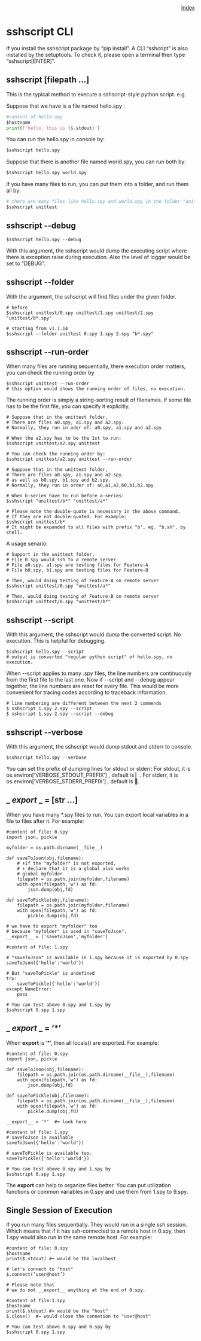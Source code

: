 <div style="text-align:right"><a href="./index">Index</a></div>

# sshscript CLI

If you install the sshscript package by “pip install”. A CLI “sshcript” is also installed by the setuptools. To check it, please open a terminal then type “sshscript[ENTER]”.

## sshscript [filepath …]

This is the typical method to execute a sshscript-style python script. e.g.

Suppose that we have is a file named hello.spy :

```python
#content of hello.spy
$hostname
print(f'hello, this is {$.stdout}')
```

You can run the hello.spy in console by:

```python
$sshscript hello.spy
```

Suppose that there is another file named world.spy, you can run both by: 

```python
$sshscript hello.spy world.spy
```

If you have many files to run, you can put them into a folder, and run them all by:

```python
# there are many files like hello.spy and world.spy in the folder "unittest"
$sshscript unittest
```

## sshscript  \-\-debug

```
$sshscript hello.spy --debug
```

With this argument, the sshscript would dump the executing script where there is exception raise during execution. Also the level of logger would be set to “DEBUG”. 

## sshscript \-\-folder

With the argument, the sshscript will find files under the given folder.

```
# before
$sshscript unittest/0.spy unittest/1.spy unittest/2.spy  "unittest/b*.spy"

# starting from v1.1.14
$sshscript --folder unittest 0.spy 1.spy 2.spy "b*.spy"
```

## sshscript \-\-run-order

When many files are running sequentially, there execution order matters, you can check the running order by

```
$sshscript unittest --run-order
# this option would shows the running order of files, no execution.
```

The running order is simply a string-sorting result of filenames. If some file has to be the first file, you can specify it explicitly.

```
# Suppose that in the unittest folder,
# There are files a0.spy, a1.spy and a2.spy.
# Normally, they run in oder of: a0.spy, a1.spy and a2.spy

# When the a2.spy has to be the 1st to run:
$sshscript unittest/a2.spy unittest

# You can check the running order by:
$sshscript unittest/a2.spy unittest --run-order

# Suppose that in the unittest folder,
# There are files a0.spy, a1.spy and a2.spy.
# as well as b0.spy, b1.spy and b2.spy.
# Normally, they run in order of: a0,a1,a2,b0,b1,b2.spy

# When b-series have to run before a-series:
$sshscript "unittest/b*" "unittest/a*"

# Please note the double-quote is necessary in the above command.
# If they are not double-quoted. For example:
$sshscript unittest/b*
# It might be expanded to all files with prefix "b", eg. "b.sh", by shell.

```

A usage senario:

```
# Support in the unittest folder,
# File 0.spy would ssh to a remote server 
# File a0.spy, a1.spy are testing files for Feature-A
# File b0.spy, b1.spy are testing files for Feature-B

# Then, would doing testing of Feature-A on remote server
$sshscript unittest/0.spy "unittest/a*"

# Then, would doing testing of Feature-B on remote server
$sshscript unittest/0.spy "unittest/b*"
```

## sshscript  \-\-**script**

With this argument, the sshscript would dump the converted script. No execution. This is helpful for debugging.

```
$sshscript hello.spy --script
# output is converted "regular python script" of hello.spy, no execution.
```

When --script applies to many .spy files, the line numbers are continuously from the first file to the last one. Now if --script and --debug appear together, the line numbers are reset for every file. This would be more convenient for tracing codes according to traceback information.

```
# line numbering are different between the next 2 commends
$ sshscript 1.spy 2.spy --script
$ sshscript 1.spy 2.spy --script --debug
```

## sshscript \-\-**verbose**

With this argument, the sshscript would  dump stdout and stderr to console. 

```
$sshscript hello.spy --verbose
```

You can set the prefix of dumping lines for stdout or stderr:
For stdout, it is os.environ[’VERBOSE_STDOUT_PREFIX’] , default is ▏.
For stderr, it is os.environ[’VERBOSE_STDERR_PREFIX’] , default is 🐞.

## _ _export_ _ = [str …]

When you have  many *.spy files to run. You can export local variables in a file to files after it. For example:

```
#content of file: 0.spy
import json, pickle

myfolder = os.path.dirname(__file__)

def saveToJson(obj,filename):
    # ⬇if the "myfolder" is not exported,
    # ⬇ declare that it is a global also works
    # global myfolder  
    filepath = os.path.join(myfolder,filename)
    with open(filepath,'w') as fd:
        json.dump(obj,fd)

def saveToPickle(obj,filename):
    filepath = os.path.join(myfolder,filename)
    with open(filepath,'w') as fd:
        pickle.dump(obj,fd)

# we have to export "myfolder" too
# because "myfolder" is used in "saveToJson".
__export__ = ['savetoJson','myfolder']
```

```
#content of file: 1.spy

# "saveToJson" is available in 1.spy because it is exported by 0.spy
saveToJson({'hello':'world'})

# But "saveToPickle" is undefined
try:
    saveToPickle({'hello':'world'})
except NameError:
    pass
```

```
# You can test above 0.spy and 1.spy by
$sshscript 0.spy 1.spy
```

## _ _export_ _ = ‘*’

When __export__  is ‘*’, then all locals() are exported. For example:

```
#content of file: 0.spy
import json, pickle

def saveToJson(obj,filename):
    filepath = os.path.join(os.path.dirname(__file__),filename)
    with open(filepath,'w') as fd:
        json.dump(obj,fd)

def saveToPickle(obj,filename):
    filepath = os.path.join(os.path.dirname(__file__),filename)
    with open(filepath,'w') as fd:
        pickle.dump(obj,fd)

__export__ = '*'  #⬅ look here
```

```
#content of file: 1.spy
# saveToJson is available
saveToJson({'hello':'world'})

# saveToPickle is available too.
saveToPickle({'hello':'world'})
```

```
# You can test above 0.spy and 1.spy by
$sshscript 0.spy 1.spy
```

The __export__ can help to organize files better. You can put utilization functions or common variables in 0.spy and use them from 1.spy to 9.spy.

## Single Session of Execution

If you run many files sequentially. They would run in a single ssh session. Which means that if it has ssh-connected to a remote host in 0.spy, then 1.spy would also run in the same remote host. For example:

```
#content of file: 0.spy
$hostname
print($.stdout) #⬅ would be the localhost

# let's connect to "host"
$.connect(’user@host’)

# Please note that 
# we do not __export__ anything at the end of 0.spy.
```

```
#content of file:1.spy
$hostname
print($.stdout) #⬅ would be the "host"
$.close()  #⬅ would close the connetion to "user@host"
```

```
# You can test above 0.spy and 0.spy by
$sshscript 0.spy 1.spy

```
